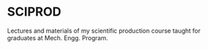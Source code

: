 # SCIPROD
Lectures and materials of my scientific production course taught for graduates at Mech. Engg. Program. 
